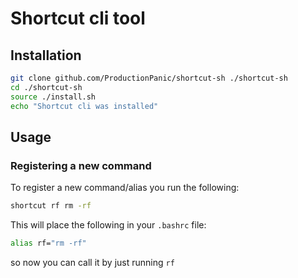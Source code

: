 # Shortcut cli tool
## Installation
```sh
git clone github.com/ProductionPanic/shortcut-sh ./shortcut-sh
cd ./shortcut-sh
source ./install.sh
echo "Shortcut cli was installed"
```

## Usage
### Registering a new command
To register a new command/alias you run the following:
```sh
shortcut rf rm -rf
```
This will place the following in your `.bashrc` file:
```sh
alias rf="rm -rf"
```
so now you can call it by just running `rf`

